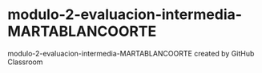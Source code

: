 # modulo-2-evaluacion-intermedia-MARTABLANCOORTE
modulo-2-evaluacion-intermedia-MARTABLANCOORTE created by GitHub Classroom
